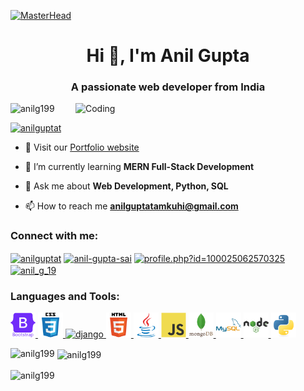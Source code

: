 [![MasterHead](https://user-images.githubusercontent.com/66934377/223913733-deb1d974-787d-43c4-b60d-eff538aa161e.gif)](https://www.linkedin.com/in/anil-gupta-sai/)


<h1 align="center">Hi 👋, I'm Anil Gupta</h1>
<h3 align="center">A passionate web developer from India</h3>

<img align="right" alt="Coding" width="400" src="https://images.squarespace-cdn.com/content/v1/5769fc401b631bab1addb2ab/1541580611624-TE64QGKRJG8SWAIUS7NS/coding-freak.gif">

<p align="left"> <img src="https://komarev.com/ghpvc/?username=anilg199&label=Profile%20views&color=0e75b6&style=flat" alt="anilg199" /> </p>

<p align="left"> <a href="https://twitter.com/anilguptat" target="blank"><img src="https://img.shields.io/twitter/follow/anilguptat?logo=twitter&style=for-the-badge" alt="anilguptat" /></a> </p>

- 🔭 Visit our [Portfolio website](https://anilg199.github.io/portfolio/)

- 🌱 I’m currently learning **MERN Full-Stack Development**

- 💬 Ask me about **Web Development, Python, SQL**

- 📫 How to reach me **anilguptatamkuhi@gmail.com**


<h3 align="left">Connect with me:</h3>
<p align="left">
<a href="https://twitter.com/anilguptat" target="blank"><img align="center" src="https://raw.githubusercontent.com/rahuldkjain/github-profile-readme-generator/master/src/images/icons/Social/twitter.svg" alt="anilguptat" height="30" width="40" /></a>
<a href="https://linkedin.com/in/anil-gupta-sai" target="blank"><img align="center" src="https://raw.githubusercontent.com/rahuldkjain/github-profile-readme-generator/master/src/images/icons/Social/linked-in-alt.svg" alt="anil-gupta-sai" height="30" width="40" /></a>
<a href="https://fb.com/profile.php?id=100025062570325" target="blank"><img align="center" src="https://raw.githubusercontent.com/rahuldkjain/github-profile-readme-generator/master/src/images/icons/Social/facebook.svg" alt="profile.php?id=100025062570325" height="30" width="40" /></a>
<a href="https://instagram.com/anil_g_19" target="blank"><img align="center" src="https://raw.githubusercontent.com/rahuldkjain/github-profile-readme-generator/master/src/images/icons/Social/instagram.svg" alt="anil_g_19" height="30" width="40" /></a>
</p>

<h3 align="left">Languages and Tools:</h3>
<p align="left"> <a href="https://getbootstrap.com" target="_blank" rel="noreferrer"> <img src="https://raw.githubusercontent.com/devicons/devicon/master/icons/bootstrap/bootstrap-plain-wordmark.svg" alt="bootstrap" width="40" height="40"/> </a> <a href="https://www.w3schools.com/css/" target="_blank" rel="noreferrer"> <img src="https://raw.githubusercontent.com/devicons/devicon/master/icons/css3/css3-original-wordmark.svg" alt="css3" width="40" height="40"/> </a> <a href="https://www.djangoproject.com/" target="_blank" rel="noreferrer"> <img src="https://cdn.worldvectorlogo.com/logos/django.svg" alt="django" width="40" height="40"/> </a> <a href="https://www.w3.org/html/" target="_blank" rel="noreferrer"> <img src="https://raw.githubusercontent.com/devicons/devicon/master/icons/html5/html5-original-wordmark.svg" alt="html5" width="40" height="40"/> </a> <a href="https://www.java.com" target="_blank" rel="noreferrer"> <img src="https://raw.githubusercontent.com/devicons/devicon/master/icons/java/java-original.svg" alt="java" width="40" height="40"/> </a> <a href="https://developer.mozilla.org/en-US/docs/Web/JavaScript" target="_blank" rel="noreferrer"> <img src="https://raw.githubusercontent.com/devicons/devicon/master/icons/javascript/javascript-original.svg" alt="javascript" width="40" height="40"/> </a> <a href="https://www.mongodb.com/" target="_blank" rel="noreferrer"> <img src="https://raw.githubusercontent.com/devicons/devicon/master/icons/mongodb/mongodb-original-wordmark.svg" alt="mongodb" width="40" height="40"/> </a> <a href="https://www.mysql.com/" target="_blank" rel="noreferrer"> <img src="https://raw.githubusercontent.com/devicons/devicon/master/icons/mysql/mysql-original-wordmark.svg" alt="mysql" width="40" height="40"/> </a> <a href="https://nodejs.org" target="_blank" rel="noreferrer"> <img src="https://raw.githubusercontent.com/devicons/devicon/master/icons/nodejs/nodejs-original-wordmark.svg" alt="nodejs" width="40" height="40"/> </a> <a href="https://www.python.org" target="_blank" rel="noreferrer"> <img src="https://raw.githubusercontent.com/devicons/devicon/master/icons/python/python-original.svg" alt="python" width="40" height="40"/> </a> </p>

<p><img align="left" src="https://github-readme-stats.vercel.app/api/top-langs?username=anilg199&show_icons=true&locale=en&layout=compact" alt="anilg199" /></p>

<p>&nbsp;<img align="center" src="https://github-readme-stats.vercel.app/api?username=anilg199&show_icons=true&locale=en" alt="anilg199" /></p>

<p><img align="center" src="https://github-readme-streak-stats.herokuapp.com/?user=anilg199&" alt="anilg199" /></p>
